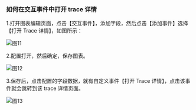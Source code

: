 ### 如何在交互事件中打开 trace 详情

1.打开图表编辑页面，点击【交互事件】，添加字段，然后点击【添加事件】选择【打开 Trace 详情】，如图所示：

![图11](/img/src/visulization/interactionEvent/event11.png)

2.配置打开，然后确定，保存图表。

![图12](/img/src/visulization/interactionEvent/event12.png)

3.保存后，点击配置的字段数据，就有自定义事件【打开 Trace 详情】，点击该事件就会跳转到该 trace 详情页面。

![图13](/img/src/visulization/interactionEvent/event13.png)
